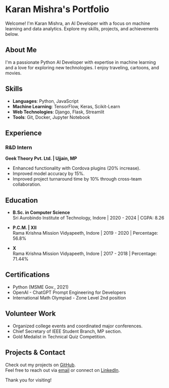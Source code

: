 # Karan Mishra's Portfolio

Welcome! I'm Karan Mishra, an AI Developer with a focus on machine learning and data analytics. Explore my skills, projects, and achievements below.

## About Me

I'm a passionate Python AI Developer with expertise in machine learning and a love for exploring new technologies. I enjoy traveling, cartoons, and movies.

## Skills

- **Languages**: Python, JavaScript
- **Machine Learning**: TensorFlow, Keras, Scikit-Learn
- **Web Technologies**: Django, Flask, Streamlit
- **Tools**: Git, Docker, Jupyter Notebook

## Experience

### R&D Intern
**Geek Theory Pvt. Ltd. | Ujjain, MP**

- Enhanced functionality with Cordova plugins (20% increase).
- Improved model accuracy by 15%.
- Improved project turnaround time by 10% through cross-team collaboration.

## Education

- **B.Sc. in Computer Science**  
  Sri Aurobindo Institute of Technology, Indore | 2020 - 2024 | CGPA: 8.26

- **P.C.M. | XII**  
  Rama Krishna Mission Vidyapeeth, Indore | 2019 - 2020 | Percentage: 56.8%

- **X**  
  Rama Krishna Mission Vidyapeeth, Indore | 2017 - 2018 | Percentage: 71.44%

## Certifications

- Python (MSME Gov., 2021)
- OpenAI - ChatGPT Prompt Engineering for Developers
- International Math Olympiad - Zone Level 2nd position

## Volunteer Work

- Organized college events and coordinated major conferences.
- Chief Secretary of IEEE Student Branch, MP section.
- Gold Medalist in Technical Quiz Competition.

## Projects & Contact

Check out my projects on [GitHub](https://github.com/CodeSage4D).  
Feel free to reach out via [email](mailto:karanmishra.84@gmail.com) or connect on [LinkedIn](https://www.linkedin.com/in/itsgkaranmishra4/).

Thank you for visiting!
